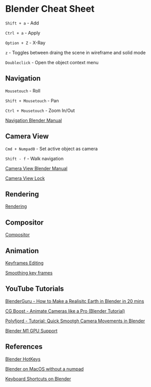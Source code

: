 # Blender Cheat Sheet

`Shift + a` - Add

`Ctrl + a` - Apply 

`Option + Z` - X-Ray

`z` - Toggles between draing the scene in wireframe and solid mode

`Doubleclick` - Open the object context menu

## Navigation

`Mousetouch` - Roll

`Shift + Mousetouch` - Pan

`Ctrl + Mousetouch` - Zoom In/Out

[Navigation Blender Manual](https://docs.blender.org/manual/en/latest/editors/3dview/navigate/navigation.html)

## Camera View

`Cmd + Numpad0` - Set active object as camera

`Shift - f` - Walk navigation

[Camera View Blender Manual](https://docs.blender.org/manual/en/latest/editors/3dview/navigate/camera_view.html)

[Camera View Lock](https://docs.blender.org/manual/en/latest/editors/3dview/sidebar.html#dview-lock-camera-to-view)

## Rendering

[Rendering](https://docs.blender.org/manual/en/latest/render/index.html)

## Compositor

[Compositor](https://docs.blender.org/manual/en/latest/editors/compositor.html)

## Animation

[Keyframes Editing](https://docs.blender.org/manual/en/latest/animation/keyframes/editing.html)

[Smoothing key frames](https://blender.stackexchange.com/questions/228514/how-to-make-animation-curve-more-smooth)

## YouTube Tutorials

[BlenderGuru - How to Make a Realisitc Earth in Blender in 20 mins](https://youtu.be/0YZzHn0iz8U)

[CG Boost - Animate Cameras like a Pro (Blender Tutorial)](https://www.youtube.com/watch?v=COwENnPwWJ8&ab_channel=CGBoost)

[Polyfjord - Tutorial: Quick Smootgh Camera Movements in Blender](https://www.youtube.com/watch?v=a7qyW1G350g&ab_channel=Polyfjord)

[Blender M1 GPU Support](https://www.youtube.com/watch?v=1HpjNuVcFm0&ab_channel=Littlerolz)

## References

[Blender HotKeys](https://en.wikibooks.org/wiki/Blender_3D:_HotKeys/All)

[Blender on MacOS without a numpad](https://essentialpicks.com/using-blender-with-no-numpad/)

[Keyboard Shortcuts on Blender](https://blender.stackexchange.com/questions/105052/what-are-the-keyboard-shortcuts-on-mac-os-for-blender)
